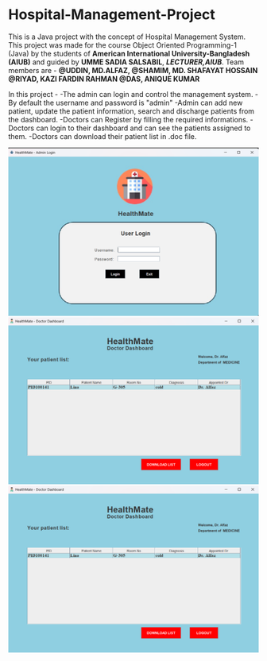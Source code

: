 # Hospital-Management-Project
This is a Java project with the concept of Hospital Management System.
This project was made for the course Object Oriented Programming-1 (Java) by the students of **American International University-Bangladesh (AIUB)** and guided by **UMME SADIA SALSABIL**, ***LECTURER,AIUB***.
Team members are -  **@UDDIN, MD.ALFAZ, @SHAMIM, MD. SHAFAYAT HOSSAIN @RIYAD, KAZI FARDIN RAHMAN @DAS, ANIQUE KUMAR**

In this  project -
-The admin can login and control the management system.
-By default the username and password is "admin"
-Admin can add new patient, update the patient information, search and discharge patients from the dashboard.
-Doctors can Register by filling the required informations.
-Doctors can login to their dashboard and can see the patients assigned to them.
-Doctors can download their patient list in .doc file.

![alt text](image.png)
![alt text](image-1.png)
![alt text](image-2.png)